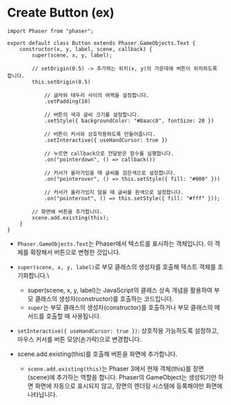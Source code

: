 # Create Button (ex)
```
import Phaser from "phaser";

export default class Button extends Phaser.GameObjects.Text {
    constructor(x, y, label, scene, callback) {
        super(scene, x, y, label);

        // setOrigin(0.5) -> 추가하는 위치(x, y)의 가운데에 버튼이 위치하도록 합니다.
        this.setOrigin(0.5)

            // 글자와 테두리 사이의 여백을 설정합니다.
            .setPadding(10)

            // 버튼의 색과 글씨 크기를 설정합니다.
            .setStyle({ backgroundColor: "#8aacc8", fontSize: 20 })

            // 버튼이 커서와 상호작용하도록 만들어줍니다.
            .setInteractive({ useHandCursor: true })

            // 누르면 callback으로 전달받은 함수를 실행합니다.
            .on("pointerdown", () => callback())

            // 커서가 올라가있을 때 글씨를 검은색으로 설정합니다.
            .on("pointerover", () => this.setStyle({ fill: "#000" }))

            // 커서가 올라가있지 않을 때 글씨를 흰색으로 설정합니다.
            .on("pointerout", () => this.setStyle({ fill: "#fff" }));

        // 화면에 버튼을 추가합니다.
        scene.add.existing(this);
    }
}
```
- `Phaser.GameObjects.Text`는 Phaser에서 텍스트를 표시하는 객체입니다. 이 객체를 확장해서 버튼으로 변형한 것입니다.

- `super(scene, x, y, label)`로 부모 클래스의 생성자를 호출해 텍스트 객체를 초기화합니다.\
  -  super(scene, x, y, label)는 JavaScript의 클래스 상속 개념을 활용하여 부모 클래스의 생성자(constructor)를 호출하는 코드입니다.
  -  `super`는 부모 클래스의 생성자(constructor)를 호출하거나 부모 클래스의 메서드를 호출할 때 사용됩니다.


- `setInteractive({ useHandCursor: true })`: 상호작용 가능하도록 설정하고, 마우스 커서를 버튼 모양(손가락)으로 변경합니다.

- scene.add.existing(this)를 호출해 버튼을 화면에 추가합니다.
  - `scene.add.existing(this)`는 Phaser 3에서 현재 객체(this)를 장면(scene)에 추가하는 역할을 합니다. Phaser의 GameObject는 생성되기만 하면 화면에 자동으로 표시되지 않고, 장면의 렌더링 시스템에 등록해야만 화면에 나타납니다.
